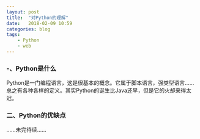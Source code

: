 ```yaml
---
layout: post
title:  "对Python的理解"
date:   2018-02-09 10:59
categories: blog
tags:
    - Python
    - web
---
```


### -、Python是什么

Python是一门编程语言，这是很基本的概念。它属于脚本语言，强类型语言……总之有各种各样的定义。其实Python的诞生比Java还早，但是它的火却来得太迟。

### 二、Python的优缺点

……未完待续……

